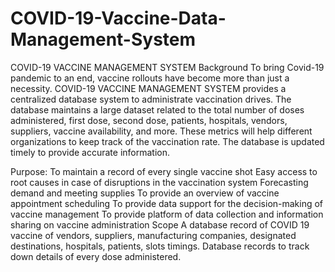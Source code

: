 # COVID-19-Vaccine-Data-Management-System
COVID-19 VACCINE MANAGEMENT SYSTEM Background To bring Covid-19 pandemic to an end, vaccine rollouts have become more than just a necessity. COVID-19 VACCINE MANAGEMENT SYSTEM provides a centralized database system to administrate vaccination drives. The database maintains a large dataset related to the total number of doses administered, first dose, second dose, patients, hospitals, vendors, suppliers, vaccine availability, and more. These metrics will help different organizations to keep track of the vaccination rate. The database is updated timely to provide accurate information. 

Purpose:
To maintain a record of every single vaccine shot
Easy access to root causes in case of disruptions in the vaccination system
Forecasting demand and meeting supplies
To provide an overview of vaccine appointment scheduling
To provide data support for the decision-making of vaccine management
To provide platform of data collection and information sharing on vaccine administration Scope A database record of COVID 19 vaccine of vendors, suppliers, manufacturing companies, designated destinations, hospitals, patients, slots timings. Database records to track down details of every dose administered.
